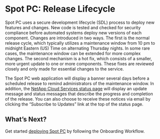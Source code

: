 <meta name=“robots” content=“noindex”>

# Spot PC: Release Lifecycle

Spot PC uses a secure development lifecycle (SDL) process to deploy new features and changes. New code is tested and checked for security compliance before automated systems deploy new versions of each component.
Changes are introduced in two ways. The first is the normal release cycle, which typically utilizes a maintenance window from 10 pm to midnight Eastern (US) Time on alternating Thursday nights. In some rare cases, the maintenance window can be extended for more complex changes. The second mechanism is a hot fix, which consists of a smaller, more urgent update to one or more components. These fixes are reviewed closely and only made for essential changes to the service.

The Spot PC web application will display a banner several days before a scheduled release to remind administrators of the maintenance window. In addition, the [NetApp Cloud Services status page](https://status.services.cloud.netapp.com/) will display an update message and status messages that describe the progress and completion of the release. You can also choose to receive these notices via email by clicking the “Subscribe to Updates” link at the top of the status page.

## What’s Next?

Get started [deploying Spot PC](spot-pc/getting-started/onboarding-workflow) by following the Onboarding Workflow.
